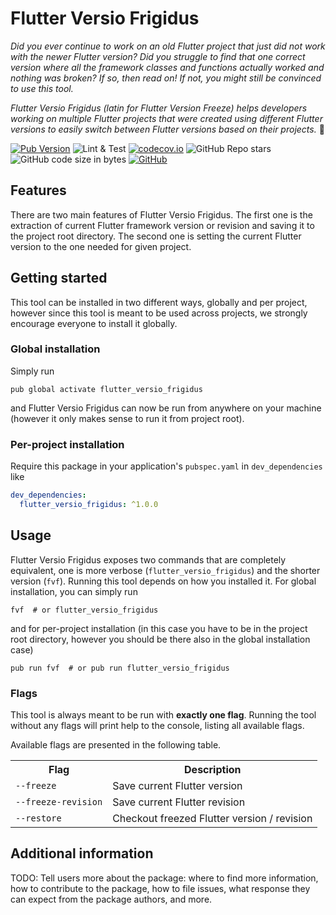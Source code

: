 # Flutter Versio Frigidus

_Did you ever continue to work on an old Flutter project that just did not work
with the newer Flutter version? Did you struggle to find that one correct version
where all the framework classes and functions actually worked and nothing was broken?
If so, then read on! If not, you might still be convinced to use this tool._

_Flutter Versio Frigidus (latin for Flutter Version Freeze) helps developers working on multiple Flutter projects that
were created using different Flutter versions to easily switch between Flutter
versions based on their projects._ 🥳

[![Pub Version](https://img.shields.io/pub/v/flutter_versio_frigidus?color=%233dc6fd&logo=flutter&logoColor=%233dc6fd)](https://pub.dev/packages/flutter_versio_frigidus)
![Lint & Test](https://github.com/stelynx/flutter_versio_frigidus/workflows/Lint%20&%20Test/badge.svg)
[![codecov.io](https://codecov.io/gh/stelynx/flutter_versio_frigidus/branch/master/graphs/badge.svg)](https://codecov.io/gh/stelynx/flutter_versio_frigidus/branch/master)
![GitHub Repo stars](https://img.shields.io/github/stars/stelynx/flutter_versio_frigidus?color=gold&logo=github)
![GitHub code size in bytes](https://img.shields.io/github/languages/code-size/stelynx/flutter_versio_frigidus)
[![GitHub](https://img.shields.io/github/license/stelynx/flutter_versio_frigidus)](LICENSE)

## Features

There are two main features of Flutter Versio Frigidus. The first one is the
extraction of current Flutter framework version or revision and saving it to the
project root directory. The second one is setting the current Flutter version to
the one needed for given project.

## Getting started

This tool can be installed in two different ways, globally and per project, however
since this tool is meant to be used across projects, we strongly encourage everyone
to install it globally.

### Global installation

Simply run

```shell_script
pub global activate flutter_versio_frigidus
```

and Flutter Versio Frigidus can now be run from anywhere on your machine (however it
only makes sense to run it from project root).

### Per-project installation

Require this package in your application's `pubspec.yaml` in `dev_dependencies` like

```yaml
dev_dependencies:
  flutter_versio_frigidus: ^1.0.0
```

## Usage

Flutter Versio Frigidus exposes two commands that are completely equivalent, one is more verbose
(`flutter_versio_frigidus`) and the shorter version (`fvf`). Running this tool depends on how you
installed it. For global installation, you can simply run

```shell_script
fvf  # or flutter_versio_frigidus
```

and for per-project installation (in this case you have to be in the project root directory, however
you should be there also in the global installation case)

```shell_script
pub run fvf  # or pub run flutter_versio_frigidus
```

### Flags

This tool is always meant to be run with **exactly one flag**. Running the tool without any flags
will print help to the console, listing all available flags.

Available flags are presented in the following table.

<table>
  <tr>
    <th>Flag</th>
    <th>Description</th>
  </tr>
  <tr>
    <td><code>--freeze</code></td>
    <td>Save current Flutter version</td>
  </tr>
  <tr>
    <td><code>--freeze-revision</code></td>
    <td>Save current Flutter revision</td>
  </tr>
  <tr>
    <td><code>--restore</code></td>
    <td>Checkout freezed Flutter version / revision</td>
  </tr>
</table>

## Additional information

TODO: Tell users more about the package: where to find more information, how to
contribute to the package, how to file issues, what response they can expect
from the package authors, and more.
